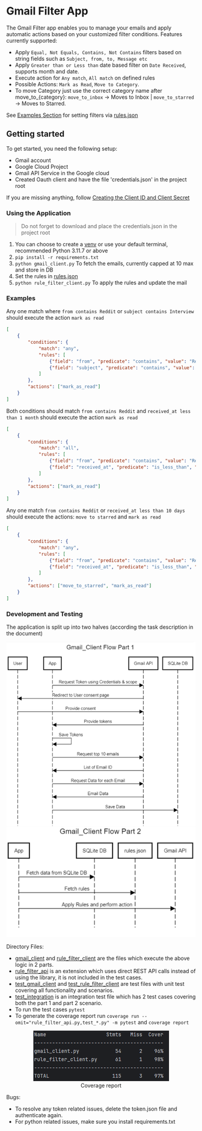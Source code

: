 # Gmail Filter App

The Gmail Filter app enables you to manage your emails and apply automatic actions based on your customized filter conditions.
Features currently supported:
- Apply `Equal, Not Equals, Contains, Not Contains` filters based on string fields such as `Subject, from, to, Message etc`
- Apply `Greater than or Less than` date based filter on `Date Received`, supports month and date.
- Execute action for `Any match`, `All match` on defined rules
- Possible Actions: `Mark as Read`, `Move to Category`.
- To move Category just use the correct category name after move_to_{category}: `move_to_inbox` -> Moves to Inbox | `move_to_starred` -> Moves to Starred.

See [Examples Section](#Examples) for setting filters via [rules.json](rules.json)

## Getting started

To get started, you need the following setup:
- Gmail account
- Google Cloud Project
- Gmail API Service in the Google cloud
- Created Oauth client and have the file 'credentials.json' in the project root

If you are missing anything, follow [Creating the Client ID and Client Secret](https://ei.docs.wso2.com/en/latest/micro-integrator/references/connectors/gmail-connector/configuring-gmail-api/#creating-the-client-id-and-client-secret) 

### Using the Application
> Do not forget to download and place the credentials.json in the project root

1. You can choose to create a [venv](9https://sparkbyexamples.com/python/python-activate-virtual-environment-venv/) or use your default terminal, recommended Python 3.11.7 or above
2. `pip install -r requirements.txt`
3. `python gmail_client.py` To fetch the emails, currently capped at 10 max and store in DB
4. Set the rules in [rules.json](rules.json)
5. `python rule_filter_client.py` To apply the rules and update the mail

### Examples

Any one match where `from contains Reddit` or `subject contains Interview` should execute the action `mark as read`
```json
[
    {
        "conditions": {
            "match": "any",
            "rules": [
                {"field": "from", "predicate": "contains", "value": "Reddit"},
                {"field": "subject", "predicate": "contains", "value": "Interview"}
            ]
        },
        "actions": ["mark_as_read"]
    }
]

```

Both conditions should match `from contains Reddit` and `received_at less than 1 month` should execute the action `mark as read`
```json
[
    {
        "conditions": {
            "match": "all",
            "rules": [
                {"field": "from", "predicate": "contains", "value": "Reddit"},
                {"field": "received_at", "predicate": "is_less_than", "value": "1month"}
            ]
        },
        "actions": ["mark_as_read"]
    }
]

```

Any one match `from contains Reddit` or `received_at less than 10 days` should execute the actions: `move to starred` and `mark as read`
```json
[
    {
        "conditions": {
            "match": "any",
            "rules": [
                {"field": "from", "predicate": "contains", "value": "Reddit"},
                {"field": "received_at", "predicate": "is_less_than", "value": "10days"}
            ]
        },
        "actions": ["move_to_starred", "mark_as_read"]
    }
]

```

### Development and Testing

The application is split up into two halves (according the task description in the document)
<p align="center">
  <img src="utils/Part1_flow.png" />
    <img src="utils/Part2_flow.png" />
</p>

Directory Files:
- [gmail_client](gmail_client.py) and [rule_filter_client](rule_filter_client.py) are the files which execute the above logic in 2 parts.
- [rule_filter_api](rule_filter_api.py) is an extension which uses direct REST API calls instead of using the library, it is not included in the test cases.
- [test_gmail_client](test_gmail_client.py) and [test_rule_filter_client](test_rule_filter_client.py) are test files with unit test covering all functionality and scenarios.
- [test_integration](test_integration.py) is an integration test file which has 2 test cases covering both the part 1 and part 2 scenario.
- To run the test cases `pytest`
- To generate the coverage report run `coverage run --omit="rule_filter_api.py,test_*.py" -m pytest` and `coverage report`


<p align="center">
  <img src="utils/coverage.png" alt="sdas"/><br>
    Coverage report
</p>

Bugs:
- To resolve any token related issues, delete the token.json file and authenticate again.
- For python related issues, make sure you install requirements.txt